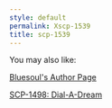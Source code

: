 ```yaml
---
style: default
permalink: Xscp-1539
title: scp-1539
---
```

You may also like:

[Bluesoul's Author Page](http://scp-wiki.net/bluesoul-s-author-page)

[SCP-1498: Dial-A-Dream](http://scp-wiki.net/scp-1498)

